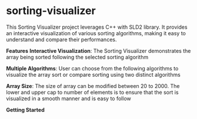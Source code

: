 # sorting-visualizer

This Sorting Visualizer project leverages C++ with SLD2 library. It provides an interactive visualization of various sorting algorithms, making it easy to understand and compare their performances.

<b>Features</b>
<b>Interactive Visualization</b>: The Sorting Visualizer demonstrates the array being sorted following the selected sorting algorithm

<b>Multiple Algorithms</b>: User can choose from the following algorithms to visualize the array sort or compare sorting using two distinct algorithms

<b>Array Size</b>: The size of array can be modified between 20 to 2000. The lower and upper cap to number of elements is to ensure that the sort is visualized in a smooth manner and is easy to follow

<b>Getting Started<b>
